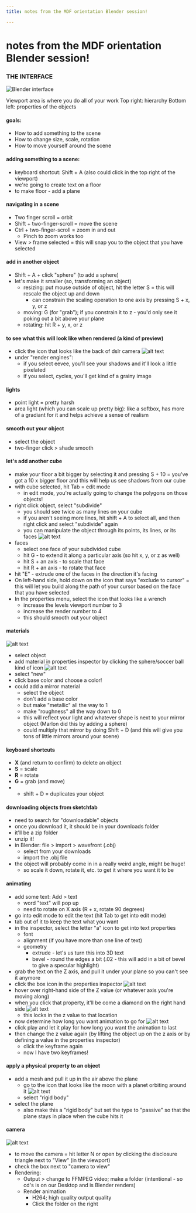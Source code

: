 ```yaml
---
title: notes from the MDF orientation Blender session!

---
```


# notes from the MDF orientation Blender session!

### THE INTERFACE

![Blender interface](https://creatiffish.com/wp-content/uploads/2020/08/Blender-2.8-user-interface-editors-and-windows.jpg)

Viewport area is where you do all of your work
Top right: hierarchy
Bottom left: properties of the objects

#### goals:
* How to add something to the scene
* How to change size, scale, rotation
* How to move yourself around the scene

#### adding something to a scene:

* keyboard shortcut: Shift + A (also could click in the top right of the viewport)
* we're going to create text on a floor
* to make floor - add a plane

#### navigating in a scene

* Two finger scroll = orbit
* Shift + two-finger-scroll = move the scene
* Ctrl + two-finger-scroll = zoom in and out
    * Pinch to zoom works too
* View > frame selected = this will snap you to the object that you have selected

#### add in another object
* Shift + A + click "sphere" (to add a sphere)
* let's make it smaller (so, transforming an object)
    * resizing: put mouse outside of object, hit the letter S = this will rescale the object up and down
        * can constrain the scaling operation to one axis by pressing S + x, y, or z
    * moving: G (for "grab"); if you constrain it to z - you'd only see it poking out a bit above your plane
    * rotating: hit R + y, x, or z

#### to see what this will look like when rendered (a kind of preview)
* click the icon that looks like the back of dslr camera
![alt text](https://files.slack.com/files-pri/T0HTW3H0V-F03UM3MSW0H/screen_shot_2022-08-18_at_2.35.16_pm.png?pub_secret=35e33a71f7)
* under "render engines":
    * if you select eevee, you'll see your shadows and it'll look a little pixelated
    * if you select, cycles, you'll get kind of a grainy image 

#### lights
* point light = pretty harsh
* area light (which you can scale up pretty big): like a softbox, has more of a gradiant for it and helps achieve a sense of realism

#### smooth out your object
* select the object
* two-finger click > shade smooth

#### let's add another cube
* make your floor a bit bigger by selecting it and pressing S + 10 = you've got a 10 x bigger floor and this will help us see shadows from our cube
* with cube selected, hit Tab = edit mode
    * in edit mode, you're actually going to change the polygons on those objects! 
* right click object, select "subdivide"
    * you should see twice as many lines on your cube
    * if you aren't seeing more lines, hit shift + A to select all, and then right click and select "subdivide" again
    * you can manipulate the object through its points, its lines, or its faces 
    ![alt text](https://files.slack.com/files-pri/T0HTW3H0V-F03U8BK2HGB/screen_shot_2022-08-18_at_2.36.22_pm.png?pub_secret=3dba25204d)
* faces
    * select one face of your subdivided cube
    * hit G - to extend it along a particular axis (so hit x, y, or z as well)
    * hit S + an axis - to scale that face
    * hit R + an axis - to rotate that face
* hit "E" - extrude one of the faces in the direction it's facing
* On left-hand side, hold down on the icon that says "exclude to cursor" = this will let you build along the path of your cursor based on the face that you have selected
* In the properties menu, select the icon that looks like a wrench
    * increase the levels viewport number to 3
    * increase the render number to 4
    * this should smooth out your object

#### materials

![alt text](https://files.slack.com/files-pri/T0HTW3H0V-F03UM3HRKSM/screen_shot_2022-08-18_at_2.34.34_pm.png?pub_secret=dbbd49caad)
* select object
* add material in properties inspector by clicking the  sphere/soccer ball kind of icon 
![alt text](https://files.slack.com/files-pri/T0HTW3H0V-F03U8BFEVPV/screen_shot_2022-08-18_at_2.35.35_pm.png?pub_secret=d04b2c0a4d)
* select "new"
* click base color and choose a color!
* could add a mirror material
    * select the object
    * don't add a base color
    * but make "metallic" all the way to 1
    * make "roughness" all the way down to 0
    * this will reflect your light and whatever shape is next to your mirror object (Marlon did this by adding a  sphere)
    * could multiply that mirror by doing Shift + D (and this will give you tons of little mirrors around your scene)

#### keyboard shortcuts

* **X** (and return to confirm) to delete an object
* **S** = scale
* **R** = rotate
* **G** = grab (and move)
* * shift + D = duplicates your object


#### downloading objects from sketchfab
* need to search for "downloadable" objects
* once you download it, it should be in your downloads folder
* it'll be a zip folder
* unzip it!
* in Blender: file > import > wavefront (.obj)
    * select from your downloads 
    * import the .obj file
* the object will probably come in in a really weird angle, might be huge!
    * so scale it down, rotate it, etc. to get it where you want it to be

#### animating
* add some text: Add > text
    * word "text" will pop up
    * need to rotate on X axis (R + x, rotate 90 degrees)
* go into edit mode to edit the text (hit Tab to get into edit mode)
* tab out of it to keep the text what you want
* in the inspector, select the letter "a" icon to get into text properties
    * font
    * alignment (if you have more than one line of text)
    * geometry
        * extrude - let's us turn this into 3D text
        * bevel - round the edges a bit (.02 - this will add in a bit of bevel to give a specular highlight)
* grab the text on the Z axis, and pull it under your plane so you can't see it anymore
* click the box icon in the properties inspector
![alt text](https://files.slack.com/files-pri/T0HTW3H0V-F03UB26PF1S/screen_shot_2022-08-18_at_2.58.41_pm.png?pub_secret=e7d4fccaac)
* hover over right-hand side of the Z value (or whatever axis you're moving along)
* when you click that property, it'll be come a diamond on the right hand side
![alt text](https://files.slack.com/files-pri/T0HTW3H0V-F03U8JGL5CJ/screen_shot_2022-08-18_at_2.59.45_pm.png?pub_secret=4066ac49a9)
    * this locks in the z value to that location 
* now determine how long you want animation to go for
![alt text](https://files.slack.com/files-pri/T0HTW3H0V-F03U8FALPH9/screen_shot_2022-08-18_at_3.00.04_pm.png?pub_secret=98bac14d5b)
* click play and let it play for how long you want the animation to last
* then change the z value again (by lifting the object up on the z axis or by defining a value in the properties inspector)
    * click the keyframe again
    * now I have two keyframes!

#### apply a physical property to an object
* add a mesh and pull it up in the air above the plane
    * go to the icon that looks like the moon with a planet orbiting around it
![alt text](https://files.slack.com/files-pri/T0HTW3H0V-F03U223DY3Y/screen_shot_2022-08-18_at_3.08.22_pm.png?pub_secret=f2dae9c470)
    * select "rigid body"
* select the plane
    * also make this a "rigid body" but set the type to "passive" so that the plane stays in place when the cube hits it


#### camera
![alt text](https://files.slack.com/files-pri/T0HTW3H0V-F03U24356TG/screen_shot_2022-08-18_at_3.21.55_pm.png?pub_secret=d943d840b1)

* to move the camera = hit letter N or open by clicking the disclosure triangle next to "View" (in the viewport)
* check the box next to "camera to view"
* Rendering:
    * Output > change to FFMPEG video; make a folder (intentional - so cd's is on our Desktop and is Blender renders)
    * Render animation
        * H264; high quality output quality 
        * Click the folder on the right


